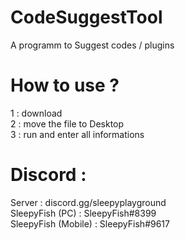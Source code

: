 # CodeSuggestTool
A programm to Suggest codes / plugins

# How to use ?
1 : download                                                                                      
2 : move the file to Desktop                                                                      
3 : run and enter all informations                                                                

# Discord :
Server              : discord.gg/sleepyplayground                                                                 
SleepyFish (PC)     : SleepyFish#8399                                                                             
SleepyFish (Mobile) : SleepyFish#9617                                                                             

